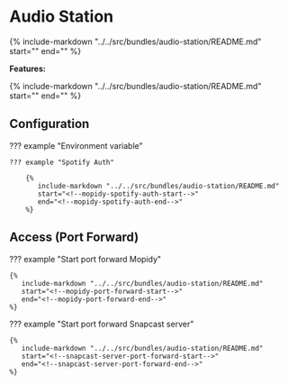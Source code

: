 # Audio Station

{%
   include-markdown "../../src/bundles/audio-station/README.md"
   start="<!--description-start-->"
   end="<!--description-end-->"
%}

**Features:**

{%
   include-markdown "../../src/bundles/audio-station/README.md"
   start="<!--service-set-start-->"
   end="<!--service-set-end-->"
%}

## Configuration

??? example "Environment variable"

    ??? example "Spotify Auth"

        {%
           include-markdown "../../src/bundles/audio-station/README.md"
           start="<!--mopidy-spotify-auth-start-->"
           end="<!--mopidy-spotify-auth-end-->"
        %}

## Access (Port Forward)


??? example "Start port forward Mopidy"

    {%
       include-markdown "../../src/bundles/audio-station/README.md"
       start="<!--mopidy-port-forward-start-->"
       end="<!--mopidy-port-forward-end-->"
    %}  


??? example "Start port forward Snapcast server"

    {%
       include-markdown "../../src/bundles/audio-station/README.md"
       start="<!--snapcast-server-port-forward-start-->"
       end="<!--snapcast-server-port-forward-end-->"
    %}
